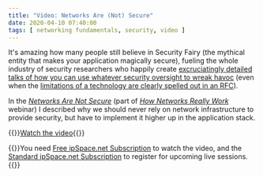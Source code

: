 ```yaml
---
title: "Video: Networks Are (Not) Secure"
date: 2020-04-10 07:40:00
tags: [ networking fundamentals, security, video ]
---
```

It's amazing how many people still believe in Security Fairy (the mythical entity that makes your application magically secure), fueling the whole industry of security researchers who happily create [excruciatingly detailed talks of how you can use whatever security oversight to wreak havoc](https://blog.ipspace.net/2018/11/omg-vxlan-is-still-insecure.html) (even when the [limitations of a technology are clearly spelled out in an RFC](https://tools.ietf.org/html/rfc7348#section-7)).

In the _[Networks Are Not Secure](https://my.ipspace.net/bin/get/Net101/F2.4%20-%20Networks%20Are%20%28Not%29%20Secure.mp4?doccode=Net101)_ (part of _[How Networks Really Work](https://www.ipspace.net/How_Networks_Really_Work)_ webinar) I described why we should never rely on network infrastructure to provide security, but have to implement it higher up in the application stack.

{{<jump>}}[Watch the video](https://my.ipspace.net/bin/get/Net101/F2.4%20-%20Networks%20Are%20%28Not%29%20Secure.mp4?doccode=Net101){{</jump>}}

{{<note free>}}You need [Free ipSpace.net Subscription](https://www.ipspace.net/Subscription/Free) to watch the video, and the [Standard ipSpace.net Subscription](https://www.ipspace.net/Subscription/) to register for upcoming live sessions.{{</note>}}

